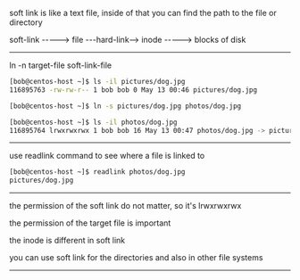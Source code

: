 

soft link is like a text file, inside of that you can find the path to the file or directory

soft-link   ----->    file    ---hard-link-->   inode   ----->    blocks of disk


________________________________________________________________________________________________


ln -n target-file soft-link-file

```bash
[bob@centos-host ~]$ ls -il pictures/dog.jpg
116895763 -rw-rw-r-- 1 bob bob 0 May 13 00:46 pictures/dog.jpg

[bob@centos-host ~]$ ln -s pictures/dog.jpg photos/dog.jpg

[bob@centos-host ~]$ ls -il photos/dog.jpg 
116895764 lrwxrwxrwx 1 bob bob 16 May 13 00:47 photos/dog.jpg -> pictures/dog.jpg
```

________________________________________________________________________________________________


use readlink command to see where a file is linked to

```bash
[bob@centos-host ~]$ readlink photos/dog.jpg 
pictures/dog.jpg
```

________________________________________________________________________________________________


the permission of the soft link do not matter, so it's lrwxrwxrwx

the permission of the target file is important

the inode is different in soft link

you can use soft link for the directories and also in other file systems


________________________________________________________________________________________________

